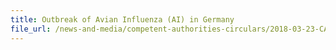 ```yaml
---
title: Outbreak of Avian Influenza (AI) in Germany 
file_url: /news-and-media/competent-authorities-circulars/2018-03-23-CA.pdf
---
```

